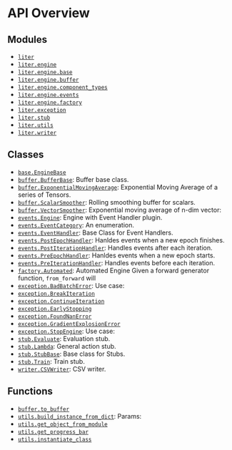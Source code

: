 <!-- markdownlint-disable -->

# API Overview

## Modules

- [`liter`](./liter.md#module-liter)
- [`liter.engine`](./liter.engine.md#module-literengine)
- [`liter.engine.base`](./liter.engine.base.md#module-literenginebase)
- [`liter.engine.buffer`](./liter.engine.buffer.md#module-literenginebuffer)
- [`liter.engine.component_types`](./liter.engine.component_types.md#module-literenginecomponent_types)
- [`liter.engine.events`](./liter.engine.events.md#module-literengineevents)
- [`liter.engine.factory`](./liter.engine.factory.md#module-literenginefactory)
- [`liter.exception`](./liter.exception.md#module-literexception)
- [`liter.stub`](./liter.stub.md#module-literstub)
- [`liter.utils`](./liter.utils.md#module-literutils)
- [`liter.writer`](./liter.writer.md#module-literwriter)

## Classes

- [`base.EngineBase`](./liter.engine.base.md#class-enginebase)
- [`buffer.BufferBase`](./liter.engine.buffer.md#class-bufferbase): Buffer base class.
- [`buffer.ExponentialMovingAverage`](./liter.engine.buffer.md#class-exponentialmovingaverage): Exponential Moving Average of a series of Tensors.
- [`buffer.ScalarSmoother`](./liter.engine.buffer.md#class-scalarsmoother): Rolling smoothing buffer for scalars.
- [`buffer.VectorSmoother`](./liter.engine.buffer.md#class-vectorsmoother): Exponential moving average of n-dim vector:
- [`events.Engine`](./liter.engine.events.md#class-engine): Engine with Event Handler plugin.
- [`events.EventCategory`](./liter.engine.events.md#class-eventcategory): An enumeration.
- [`events.EventHandler`](./liter.engine.events.md#class-eventhandler): Base Class for Event Handlers.
- [`events.PostEpochHandler`](./liter.engine.events.md#class-postepochhandler): Hanldes events when a new epoch finishes.
- [`events.PostIterationHandler`](./liter.engine.events.md#class-postiterationhandler): Handles events after each iteration.
- [`events.PreEpochHandler`](./liter.engine.events.md#class-preepochhandler): Hanldes events when a new epoch starts.
- [`events.PreIterationHandler`](./liter.engine.events.md#class-preiterationhandler): Handles events before each iteration.
- [`factory.Automated`](./liter.engine.factory.md#class-automated): Automated Engine Given a forward generator function, `from_forward` will
- [`exception.BadBatchError`](./liter.exception.md#class-badbatcherror): Use case:
- [`exception.BreakIteration`](./liter.exception.md#class-breakiteration)
- [`exception.ContinueIteration`](./liter.exception.md#class-continueiteration)
- [`exception.EarlyStopping`](./liter.exception.md#class-earlystopping)
- [`exception.FoundNanError`](./liter.exception.md#class-foundnanerror)
- [`exception.GradientExplosionError`](./liter.exception.md#class-gradientexplosionerror)
- [`exception.StopEngine`](./liter.exception.md#class-stopengine): Use case:
- [`stub.Evaluate`](./liter.stub.md#class-evaluate): Evaluation stub.
- [`stub.Lambda`](./liter.stub.md#class-lambda): General action stub.
- [`stub.StubBase`](./liter.stub.md#class-stubbase): Base class for Stubs.
- [`stub.Train`](./liter.stub.md#class-train): Train stub.
- [`writer.CSVWriter`](./liter.writer.md#class-csvwriter): CSV writer.

## Functions

- [`buffer.to_buffer`](./liter.engine.buffer.md#function-to_buffer)
- [`utils.build_instance_from_dict`](./liter.utils.md#function-build_instance_from_dict): Params:
- [`utils.get_object_from_module`](./liter.utils.md#function-get_object_from_module)
- [`utils.get_progress_bar`](./liter.utils.md#function-get_progress_bar)
- [`utils.instantiate_class`](./liter.utils.md#function-instantiate_class)

